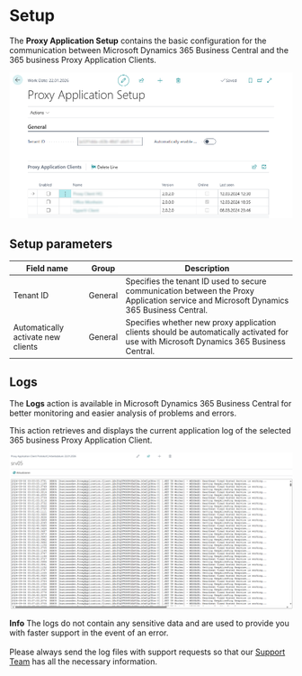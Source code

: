 # Setup

The **Proxy Application Setup** contains the basic configuration for the communication between Microsoft Dynamics 365 Business Central and the 365 business Proxy Application Clients.

![Proxy Application Setup](/assets/images/365-business-proxy-application/9c4905bab8db474caa704353d2772447fdcea02339e7dbb5ec2e138974df12dd.png)  

## Setup parameters

| Field name | Group | Description |
| --- | --- | --- |
| Tenant ID | General | Specifies the tenant ID used to secure communication between the Proxy Application service and Microsoft Dynamics 365 Business Central.
| Automatically activate new clients | General | Specifies whether new proxy application clients should be automatically activated for use with Microsoft Dynamics 365 Business Central. |

## Logs

The **Logs** action is available in Microsoft Dynamics 365 Business Central for better monitoring and easier analysis of problems and errors.

This action retrieves and displays the current application log of the selected 365 business Proxy Application Client.

![365 business Proxy Application Client Log](/assets/images/365-business-proxy-application/366d4823-9bd2-47f0-96bf-b672d18eb033.png)

<div class="alert alert-info">
    <i class="fa-duotone fa-thin fa-lightbulb fa-lg"></i>
    <strong>Info</strong> The logs do not contain any sensitive data and are used to provide you with faster support in the event of an error.<br>
    <br>
    Please always send the log files with support requests so that our <a href="https://365businessdev.atlassian.net/servicedesk" target="_blank">Support Team</a> has all the necessary information.
</div>


